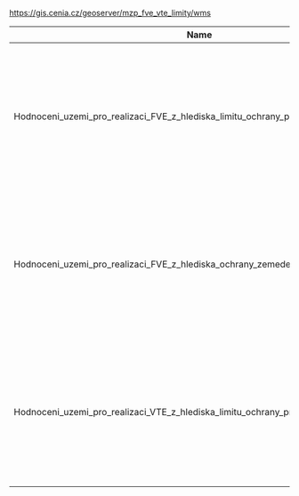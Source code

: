 https://gis.cenia.cz/geoserver/mzp_fve_vte_limity/wms

|Name|Title|Abstract|
|--|--|--|
|Hodnoceni_uzemi_pro_realizaci_FVE_z_hlediska_limitu_ochrany_prirody_a_krajiny|Hodnocení území pro realizaci FVE z hlediska limitů ochrany přírody a krajiny|Datová sada zobrazuje hodnocení území z hlediska ochrany přírody a krajiny se zaměřením na umísťování větrných a fotovoltaických elektráren.|
|Hodnoceni_uzemi_pro_realizaci_FVE_z_hlediska_ochrany_zemedelskeho_pudniho_fondu|Hodnocení území pro realizaci FVE z hlediska ochrany zemědělského půdního fondu|Datová sada zobrazuje hodnocení území z hlediska ochrany přírody a krajiny se zaměřením na umísťování větrných a fotovoltaických elektráren.|
|Hodnoceni_uzemi_pro_realizaci_VTE_z_hlediska_limitu_ochrany_prirody_a_krajiny|Hodnocení území pro realizaci VTE z hlediska limitů ochrany přírody a krajiny|Datová sada zobrazuje hodnocení území z hlediska ochrany přírody a krajiny se zaměřením na umísťování větrných a fotovoltaických elektráren.|

